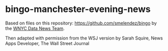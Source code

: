 # bingo-manchester-evening-news

Based on files on this repository: https://github.com/smelendez/bingo by the <a href="http://datanews.wnyc.org" target="_blank">WNYC Data News Team</a>.

Then adapted with permission from the WSJ version by Sarah Squire, News Apps Developer, The Wall Street Journal
